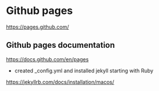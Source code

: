 # Github pages

https://pages.github.com/

## Github pages documentation

https://docs.github.com/en/pages

 - created _config.yml and installed jekyll starting with Ruby

https://jekyllrb.com/docs/installation/macos/

